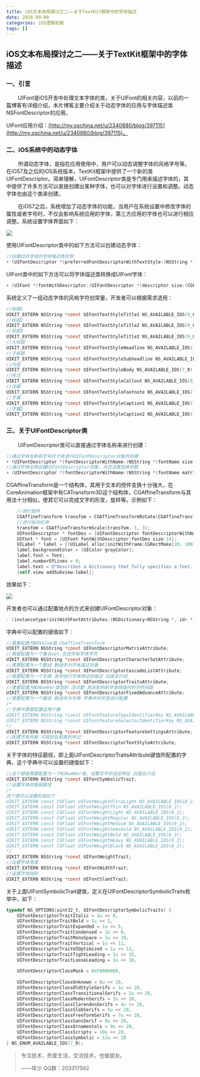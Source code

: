 ```yaml
---
title: iOS文本布局探讨之二——关于TextKit框架中的字体描述
date: 2016-09-09
categories: iOS逻辑初窥
tags: []
---
```

## iOS文本布局探讨之二——关于TextKit框架中的字体描述

### 一、引言

        UIFont是iOS开发中处理文本字体的类，关于UIFont的相关内容，以前的一篇博客有详细介绍，本片博客主要介绍关于动态字体的应用与字体描述类NSFontDescriptor的应用。

UIFont应用介绍：[http://my.oschina.net/u/2340880/blog/397115](http://my.oschina.net/u/2340880/blog/397115)。

### 二、iOS系统中的动态字体

        所谓动态字体，是指在应用使用中，用户可以动态调整字体的风格字号等。在iOS7及之后的iOS系统版本，TextKit框架中提供了一个新的类UIFontDescriptor。简单理解，UIFontDescriptor类是专门用来描述字体的，其中提供了许多方法可以直接创建出某种字体，也可以对字体进行设置和调整。动态字体也由这个类来创建。

        在iOS7之后，系统增加了动态字体的功能，当用户在系统设置中修改字体的属性或者字号时，不仅会影响系统应用的字体，第三方应用的字体也可以进行相应调整。系统设置字体界面如下：

![](http://static.oschina.net/uploads/space/2016/0909/110629_t9jn_2340880.png)

使用UIFontDescriptor类中的如下方法可以创建动态字体：

```objectivec
//创建动态字体的字体描述类实例
+ (UIFontDescriptor *)preferredFontDescriptorWithTextStyle:(NSString *)style;

```

UIFont类中的如下方法可以将字体描述类转换成UIFont字体：

```objectivec
+ (UIFont *)fontWithDescriptor:(UIFontDescriptor *)descriptor size:(CGFloat)pointSize NS_AVAILABLE_IOS(7_0);
```

系统定义了一组动态字体的风格字符创常量，开发者可以根据需求选用：

```objectivec
//标题1
UIKIT_EXTERN NSString *const UIFontTextStyleTitle1 NS_AVAILABLE_IOS(9_0);
//标题2
UIKIT_EXTERN NSString *const UIFontTextStyleTitle2 NS_AVAILABLE_IOS(9_0);
//标题3
UIKIT_EXTERN NSString *const UIFontTextStyleTitle3 NS_AVAILABLE_IOS(9_0);
//大标题
UIKIT_EXTERN NSString *const UIFontTextStyleHeadline NS_AVAILABLE_IOS(7_0);
//子标题
UIKIT_EXTERN NSString *const UIFontTextStyleSubheadline NS_AVAILABLE_IOS(7_0);
//内容
UIKIT_EXTERN NSString *const UIFontTextStyleBody NS_AVAILABLE_IOS(7_0);
//标注
UIKIT_EXTERN NSString *const UIFontTextStyleCallout NS_AVAILABLE_IOS(9_0);
//注脚
UIKIT_EXTERN NSString *const UIFontTextStyleFootnote NS_AVAILABLE_IOS(7_0);
//字幕
UIKIT_EXTERN NSString *const UIFontTextStyleCaption1 NS_AVAILABLE_IOS(7_0);
//字幕2
UIKIT_EXTERN NSString *const UIFontTextStyleCaption2 NS_AVAILABLE_IOS(7_0);
```

### 三、关于UIFontDescriptor类

        UIFontDescriptor类可以直接通过字体名称来进行创建：

```objectivec
//通过字体名称和字号尺寸来进行UIFontDescriptor对象的创建
+ (UIFontDescriptor *)fontDescriptorWithName:(NSString *)fontName size:(CGFloat)size;
//通过字体名称创建UIFontDescriptor对象，并且设置变换参数
+ (UIFontDescriptor *)fontDescriptorWithName:(NSString *)fontName matrix:(CGAffineTransform)matrix;
```

CGAffineTransform是一个结构体，其用于文本的控件变换十分强大，在CoreAnimation框架中有CATransform3D这个结构体，CGAffineTransform与其用法十分相似，使其它可以完成文字的形变，旋转等。示例如下：

```objectivec
    //进行旋转
    CGAffineTransform transfom = CGAffineTransformRotate(CGAffineTransformIdentity, 0.1);
    //进行纵向拉伸
    transfom = CGAffineTransformScale(transfom, 1, 3);
    UIFontDescriptor * fontDes = [UIFontDescriptor fontDescriptorWithName:[UIFont systemFontOfSize:14].fontName matrix:transfom];
    UIFont * font = [UIFont fontWithDescriptor:fontDes size:14];
    UILabel * label = [[UILabel alloc]initWithFrame:CGRectMake(20, 100, 280, 400)];
    label.backgroundColor = [UIColor grayColor];
    label.font = font;
    label.numberOfLines = 0;
    label.text = @"Describes a dictionary that fully specifies a font.... UIFontDescriptorInherits From NSObject UIFontDescriptor NSObject UIFontDescriptor Conforms To CVarArgT... 这里是中文";
    [self.view addSubview:label];
```

效果如下：

![](http://static.oschina.net/uploads/space/2016/0909/124432_TqrF_2340880.png)

开发者也可以通过配置地点的方式来创建UIFontDescriptor对象：

```objectivec
- (instancetype)initWithFontAttributes:(NSDictionary<NSString *, id> *)attributes;
```

字典中可以配置的键值如下：

```objectivec
//需要配置为NSValue值 CGAffineTransform
UIKIT_EXTERN NSString *const UIFontDescriptorMatrixAttribute;
//需要配置为一个集合set 包含所有字体字符
UIKIT_EXTERN NSString *const UIFontDescriptorCharacterSetAttribute;
//需要配置为一个数组 数组中为字体描述对象
UIKIT_EXTERN NSString *const UIFontDescriptorCascadeListAttribute;
//需要配置为一个字典 其中进行字体特征的描述 后面会介绍
UIKIT_EXTERN NSString *const UIFontDescriptorTraitsAttribute;
//需要配置为NSNumber类型的 浮点数 其会影响到字体排版时的字符间距
UIKIT_EXTERN NSString *const UIFontDescriptorFixedAdvanceAttribute;
//需要配置为一个数组 数组中为字典 字典中对字型进行配置
/*
//字典中需要配置这两个键
UIKIT_EXTERN NSString *const UIFontFeatureTypeIdentifierKey NS_AVAILABLE_IOS(7_0);
UIKIT_EXTERN NSString *const UIFontFeatureSelectorIdentifierKey NS_AVAILABLE_IOS(7_0);
*/
UIKIT_EXTERN NSString *const UIFontDescriptorFeatureSettingsAttribute;
//配置字体风格 可用的在前面列举过
UIKIT_EXTERN NSString *const UIFontDescriptorTextStyleAttribute;
```

关于字体的特征藐视，即上面UIFontDescriptorTraitsAttribute键值所配置的字典，这个字典中可以设置的键值如下：

```objectivec
//这个键值需要配置为一个NSNumber值，设置文字的渲染特征 后面会介绍
UIKIT_EXTERN NSString *const UIFontSymbolicTrait;
//设置字体的粗细属性 
/*
这个键可以设置的值如下
UIKIT_EXTERN const CGFloat UIFontWeightUltraLight NS_AVAILABLE_IOS(8_2);
UIKIT_EXTERN const CGFloat UIFontWeightThin NS_AVAILABLE_IOS(8_2);
UIKIT_EXTERN const CGFloat UIFontWeightLight NS_AVAILABLE_IOS(8_2);
UIKIT_EXTERN const CGFloat UIFontWeightRegular NS_AVAILABLE_IOS(8_2);
UIKIT_EXTERN const CGFloat UIFontWeightMedium NS_AVAILABLE_IOS(8_2);
UIKIT_EXTERN const CGFloat UIFontWeightSemibold NS_AVAILABLE_IOS(8_2);
UIKIT_EXTERN const CGFloat UIFontWeightBold NS_AVAILABLE_IOS(8_2);
UIKIT_EXTERN const CGFloat UIFontWeightHeavy NS_AVAILABLE_IOS(8_2);
UIKIT_EXTERN const CGFloat UIFontWeightBlack NS_AVAILABLE_IOS(8_2);
*/
UIKIT_EXTERN NSString *const UIFontWeightTrait;
//设置字体宽度
UIKIT_EXTERN NSString *const UIFontWidthTrait;
//设置字体倾斜
UIKIT_EXTERN NSString *const UIFontSlantTrait;
```

关于上面UIFontSymbolicTrait键值，定义在UIFontDescriptorSymbolicTraits枚举中，如下：

```objectivec
typedef NS_OPTIONS(uint32_t, UIFontDescriptorSymbolicTraits) {
    UIFontDescriptorTraitItalic = 1u << 0,
    UIFontDescriptorTraitBold = 1u << 1,
    UIFontDescriptorTraitExpanded = 1u << 5,
    UIFontDescriptorTraitCondensed = 1u << 6,
    UIFontDescriptorTraitMonoSpace = 1u << 10, 
    UIFontDescriptorTraitVertical = 1u << 11,
    UIFontDescriptorTraitUIOptimized = 1u << 12, 
    UIFontDescriptorTraitTightLeading = 1u << 15,
    UIFontDescriptorTraitLooseLeading = 1u << 16,
   
    UIFontDescriptorClassMask = 0xF0000000,
    
    UIFontDescriptorClassUnknown = 0u << 28,
    UIFontDescriptorClassOldStyleSerifs = 1u << 28,
    UIFontDescriptorClassTransitionalSerifs = 2u << 28,
    UIFontDescriptorClassModernSerifs = 3u << 28,
    UIFontDescriptorClassClarendonSerifs = 4u << 28,
    UIFontDescriptorClassSlabSerifs = 5u << 28,
    UIFontDescriptorClassFreeformSerifs = 7u << 28,
    UIFontDescriptorClassSansSerif = 8u << 28,
    UIFontDescriptorClassOrnamentals = 9u << 28,
    UIFontDescriptorClassScripts = 10u << 28,
    UIFontDescriptorClassSymbolic = 12u << 28
} NS_ENUM_AVAILABLE_IOS(7_0);
```

> 专注技术，热爱生活，交流技术，也做朋友。
> 
> ——珲少 QQ群：203317592
